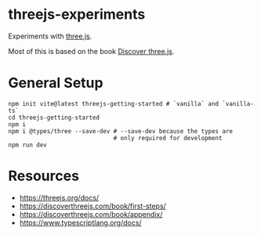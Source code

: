 # threejs-experiments

Experiments with [three.js](https://threejs.org/).

Most of this is based on the book [Discover three.js](https://discoverthreejs.com/).

# General Setup

```
npm init vite@latest threejs-getting-started # `vanilla` and `vanilla-ts`
cd threejs-getting-started
npm i
npm i @types/three --save-dev # --save-dev because the types are
                              # only required for development
npm run dev
```

# Resources

* https://threejs.org/docs/
* https://discoverthreejs.com/book/first-steps/
* https://discoverthreejs.com/book/appendix/
* https://www.typescriptlang.org/docs/
